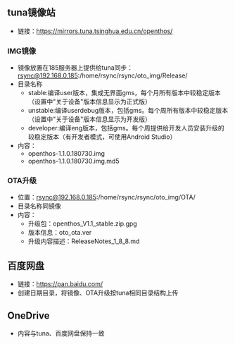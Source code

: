 ## tuna镜像站
- 链接：https://mirrors.tuna.tsinghua.edu.cn/openthos/
### IMG镜像
- 镜像放置在185服务器上提供给tuna同步：rsync@192.168.0.185:/home/rsync/rsync/oto_img/Release/
- 目录名称
   - stable:编译user版本，集成无界面gms，每个月所有版本中较稳定版本（设置中"关于设备"版本信息显示为正式版）
   - unstable:编译userdebug版本，包括gms。每个周所有版本中较稳定版本（设置中"关于设备"版本信息显示为开发版）
   - developer:编译eng版本，包括gms。每个周提供给开发人员安装升级的较稳定版本（有开发者模式，可使用Android Studio）
- 内容：
   - openthos-1.1.0.180730.img
   - openthos-1.1.0.180730.img.md5
### OTA升级
- 位置：rsync@192.168.0.185:/home/rsync/rsync/oto_img/OTA/
- 目录名称同镜像
- 内容：
   - 升级包：openthos_V1.1_stable.zip.gpg
   - 版本信息：oto_ota.ver
   - 升级内容描述：ReleaseNotes_1_8_8.md

## 百度网盘
- 链接：https://pan.baidu.com/
- 创建日期目录，将镜像、OTA升级按tuna相同目录结构上传

## OneDrive
- 内容与tuna、百度网盘保持一致
